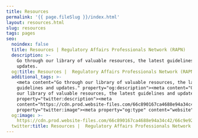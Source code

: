 ```yaml
---
title: Resources
permalink: '{{ page.fileSlug }}/index.html'
layout: resources.html
slug: resources
tags: pages
seo:
  noindex: false
  title: Resources | Regulatory Affairs Professionals Network (RAPN)
  description: >-
    Go through our library of valuable resources, the latest guidelines and
    updates.
  og:title: Resources |  Regulatory Affairs Professionals Network (RAPN)
  additional_tags: >-
    <meta content="Go through our library of valuable resources, the latest
    guidelines and updates." property="og:description"><meta content="Go through
    our library of valuable resources, the latest guidelines and updates."
    property="twitter:description"><meta
    content="https://cdn.prod.website-files.com/66c890167ca4688e94a34c42/66c9e923fdfb4395bce9c260_Navy%20And%20Grey%20Classic%20Initials%20Attorney%20Law%20Logo%20Design%20(1)-p-800.png"
    property="twitter:image"><meta property="og:type" content="website">
  og:image: >-
    https://cdn.prod.website-files.com/66c890167ca4688e94a34c42/66c9e923fdfb4395bce9c260_Navy%20And%20Grey%20Classic%20Initials%20Attorney%20Law%20Logo%20Design%20(1)-p-800.png
  twitter:title: Resources |  Regulatory Affairs Professionals Network (RAPN)
---
```



